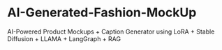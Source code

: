 # AI-Generated-Fashion-MockUp
AI-Powered Product Mockups + Caption Generator using LoRA + Stable Diffusion + LLAMA + LangGraph + RAG
